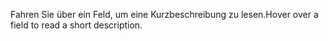 <span data-ttu-id="b1176-101">Fahren Sie über ein Feld, um eine Kurzbeschreibung zu lesen.</span><span class="sxs-lookup"><span data-stu-id="b1176-101">Hover over a field to read a short description.</span></span>

